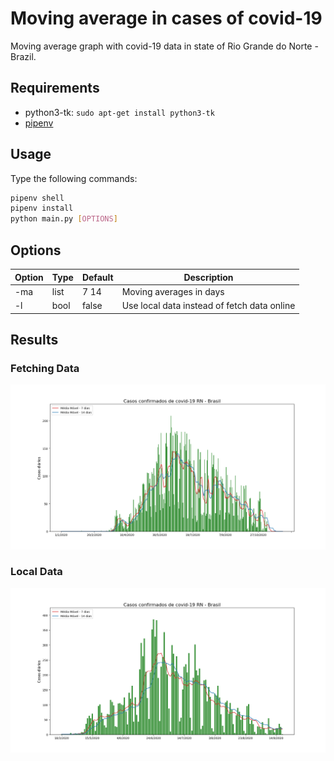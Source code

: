 # Moving average in cases of covid-19

Moving average graph with covid-19 data in state of Rio Grande do Norte - Brazil.

## Requirements

- python3-tk: `sudo apt-get install python3-tk`
- [pipenv](https://pypi.org/project/pipenv/)

## Usage

Type the following commands:

```bash
pipenv shell
pipenv install
python main.py [OPTIONS]
```

## Options

Option | Type | Default | Description
------ | ---- | ------- | -------
-ma | list | 7 14 | Moving averages in days
-l | bool | false | Use local data instead of fetch data online

## Results

### Fetching Data
![Fetching Data](screenshots/fetch_data.png?raw=true "Fetching Data")

### Local Data
![Local Data](screenshots/local_data.png "Local Data")

